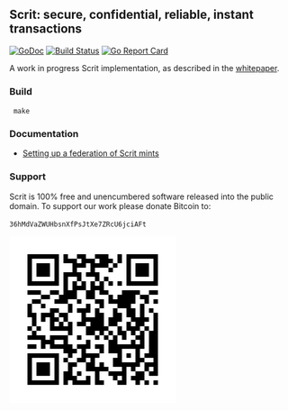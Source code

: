 Scrit: secure, confidential, reliable, instant transactions
-----------------------------------------------------------

[![GoDoc](https://img.shields.io/badge/go-documentation-blue.svg?style=flat-square)](https://godoc.org/github.com/scritcash/scrit)
[![Build
Status](https://img.shields.io/travis/scritcash/scrit.svg?style=flat-square)](https://travis-ci.org/scritcash/scrit)
[![Go Report
Card](https://goreportcard.com/badge/github.com/scritcash/scrit?style=flat-square)](https://goreportcard.com/report/github.com/scritcash/scrit)

A work in progress Scrit implementation, as described in the
[whitepaper](https://github.com/scritcash/scrit-whitepaper/blob/master/scrit-whitepaper.pdf).

### Build

     make

### Documentation

- [Setting up a federation of Scrit mints](doc/federation-setup.md)

### Support

Scrit is 100% free and unencumbered software released into the public
domain. To support our work please donate Bitcoin to:

`36hMdVaZWUHbsnXfPsJtXe7ZRcU6jciAFt`

![Bitcoin donation address](.bitcoin.png)
